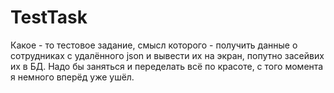 # TestTask
Какое - то тестовое задание, смысл которого - получить данные о сотрудниках с удалённого json и вывести их на экран, попутно засейвих их в БД.
Надо бы заняться и переделать всё по красоте,  с того момента я немного вперёд уже ушёл.
